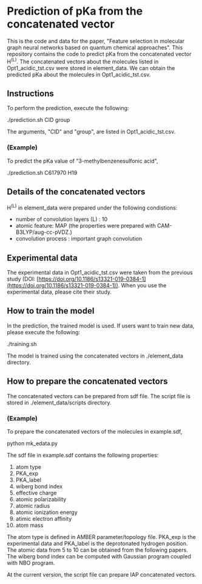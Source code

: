 # Prediction of pKa from the concatenated vector
This is the code and data for the paper, "Feature selection in molecular graph neural networks based on quantum chemical approaches". This repository contains the code to predict pKa from the concatenated vector H<sup>(L)</sup>.
The concatenated vectors about the molecules listed in Opt1_acidic_tst.csv were stored in element_data.
We can obtain the predicted pKa about the molecules in Opt1_acidic_tst.csv.

## Instructions

To perform the prediction, execute the following:

   ./prediction.sh CID group

The arguments, "CID" and "group", are listed in Opt1_acidic_tst.csv.

### (Example)
To predict the pKa value of "3-methylbenzenesulfonic acid", 

   ./prediction.sh C617970 H19

## Details of the concatenated vectors
H<sup>(L)</sup> in element_data were prepared under the following condistions: 
   - number of convolution layers (L) : 10
   - atomic feature: MAP (the properties were prepared with CAM-B3LYP/aug-cc-pVDZ.)
   - convolution process : important graph convolution

## Experimental data 
The experimental data in Opt1_acidic_tst.csv were taken from the previous study (DOI: [https://doi.org/10.1186/s13321-019-0384-1](https://doi.org/10.1186/s13321-019-0384-1)). 
When you use the experimental data, please cite their study. 

## How to train the model
In the prediction, the trained model is used. 
If users want to train new data, please execute the following:

   ./training.sh

The model is trained using the concatenated vectors in ./element_data directory.

## How to prepare the concatenated vectors
The concatenated vectors can be prepared from sdf file.
The script file is stored in ./element_data/scripts directory.

### (Example)
To prepare the concatenated vectors of the molecules in example.sdf,

   python mk_edata.py

The sdf file in example.sdf contains the following properties:

 1. atom type
 2. PKA_exp
 3. PKA_label
 4. wiberg bond index
 5. effective charge
 6. atomic polarizability
 7. atomic radius
 8. atomic ionization energy
 9. atimic electron affinity
 10. atom mass

The atom type is defined in AMBER parameter/topology file.
PKA_exp is the experimental data and PKA_label is the deprotonated hydrogen position. 
The atomic data from 5 to 10 can be obtained from the following papers.
The wiberg bond index can be computed with Gaussian program coupled with NBO program. 
 
At the current version, the script file can prepare IAP concatenated vectors.


